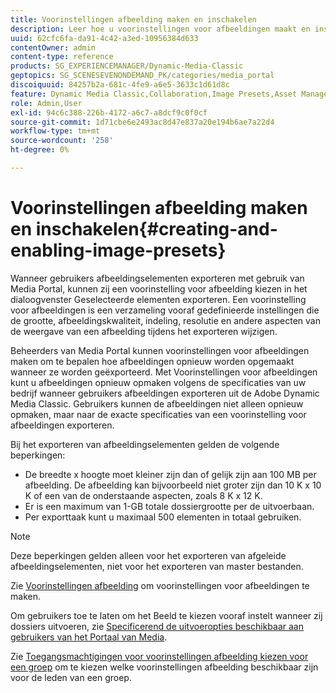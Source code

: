 ```yaml
---
title: Voorinstellingen afbeelding maken en inschakelen
description: Leer hoe u voorinstellingen voor afbeeldingen maakt en inschakelt in Adobe Dynamic Media Classic.
uuid: 62cfc6fa-da91-4c42-a3ed-10956384d633
contentOwner: admin
content-type: reference
products: SG_EXPERIENCEMANAGER/Dynamic-Media-Classic
geptopics: SG_SCENESEVENONDEMAND_PK/categories/media_portal
discoiquuid: 84257b2a-681c-4fe9-a6e5-3633c1d61d8c
feature: Dynamic Media Classic,Collaboration,Image Presets,Asset Management
role: Admin,User
exl-id: 94c6c388-226b-4172-a6c7-a8dcf9c0f0cf
source-git-commit: 1d71cbe6e2493ac8d47e837a20e194b6ae7a22d4
workflow-type: tm+mt
source-wordcount: '258'
ht-degree: 0%

---
```


# Voorinstellingen afbeelding maken en inschakelen{#creating-and-enabling-image-presets}

Wanneer gebruikers afbeeldingselementen exporteren met gebruik van Media Portal, kunnen zij een voorinstelling voor afbeelding kiezen in het dialoogvenster Geselecteerde elementen exporteren. Een voorinstelling voor afbeeldingen is een verzameling vooraf gedefinieerde instellingen die de grootte, afbeeldingskwaliteit, indeling, resolutie en andere aspecten van de weergave van een afbeelding tijdens het exporteren wijzigen.

Beheerders van Media Portal kunnen voorinstellingen voor afbeeldingen maken om te bepalen hoe afbeeldingen opnieuw worden opgemaakt wanneer ze worden geëxporteerd. Met Voorinstellingen voor afbeeldingen kunt u afbeeldingen opnieuw opmaken volgens de specificaties van uw bedrijf wanneer gebruikers afbeeldingen exporteren uit de Adobe Dynamic Media Classic. Gebruikers kunnen de afbeeldingen niet alleen opnieuw opmaken, maar naar de exacte specificaties van een voorinstelling voor afbeeldingen exporteren.

Bij het exporteren van afbeeldingselementen gelden de volgende beperkingen:

* De breedte x hoogte moet kleiner zijn dan of gelijk zijn aan 100 MB per afbeelding. De afbeelding kan bijvoorbeeld niet groter zijn dan 10 K x 10 K of een van de onderstaande aspecten, zoals 8 K x 12 K.
* Er is een maximum van 1-GB totale dossiergrootte per de uitvoerbaan.
* Per exporttaak kunt u maximaal 500 elementen in totaal gebruiken.

>[!NOTE]
>
>Deze beperkingen gelden alleen voor het exporteren van afgeleide afbeeldingselementen, niet voor het exporteren van master bestanden.

Zie [Voorinstellingen afbeelding](application-setup.md#image_presets) om voorinstellingen voor afbeeldingen te maken.

Om gebruikers toe te laten om het Beeld te kiezen vooraf instelt wanneer zij dossiers uitvoeren, zie [Specificerend de uitvoeropties beschikbaar aan gebruikers van het Portaal van Media](specifying-export-options-available-media.md#specifying_export_options_available_to_media_portal_users).

Zie [Toegangsmachtigingen voor voorinstellingen afbeelding kiezen voor een groep](creating-media-portal-groups.md#choosing_image_preset_access_permissions_for_a_group) om te kiezen welke voorinstellingen afbeelding beschikbaar zijn voor de leden van een groep.
